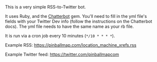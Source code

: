 This is a very simple RSS-to-Twitter bot.

It uses Ruby, and the [Chatterbot](https://github.com/muffinista/chatterbot) gem. You'll need to fill in the yml file's fields with your Twitter Dev info (follow the instructions on the Chatterbot docs). The yml file needs to have the same name as your rb file.

It is run via a cron job every 10 minutes (`*/10 * * * *`).

Example RSS: <https://pinballmap.com/location_machine_xrefs.rss>

Example Twitter feed: <https://twitter.com/pinballmapcom>
